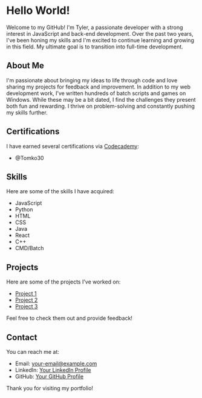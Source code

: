 # Hello World!

Welcome to my GitHub! I'm Tyler, a passionate developer with a strong interest in JavaScript and back-end development. Over the past two years, I've been honing my skills and I'm excited to continue learning and growing in this field. My ultimate goal is to transition into full-time development.

## About Me

I'm passionate about bringing my ideas to life through code and love sharing my projects for feedback and improvement. In addition to my web development work, I’ve written hundreds of batch scripts and games on Windows. While these may be a bit dated, I find the challenges they present both fun and rewarding. I thrive on problem-solving and constantly pushing my skills further.

## Certifications

I have earned several certifications via [Codecademy](https://www.codecademy.com):
- @Tomko30

## Skills

Here are some of the skills I have acquired:
- JavaScript
- Python
- HTML
- CSS
- Java
- React
- C++
- CMD/Batch

## Projects

Here are some of the projects I've worked on:
- [Project 1](#)
- [Project 2](#)
- [Project 3](#)

Feel free to check them out and provide feedback!

## Contact

You can reach me at:
- Email: [your-email@example.com](mailto:your-email@example.com)
- LinkedIn: [Your LinkedIn Profile](#)
- GitHub: [Your GitHub Profile](#)

Thank you for visiting my portfolio!
